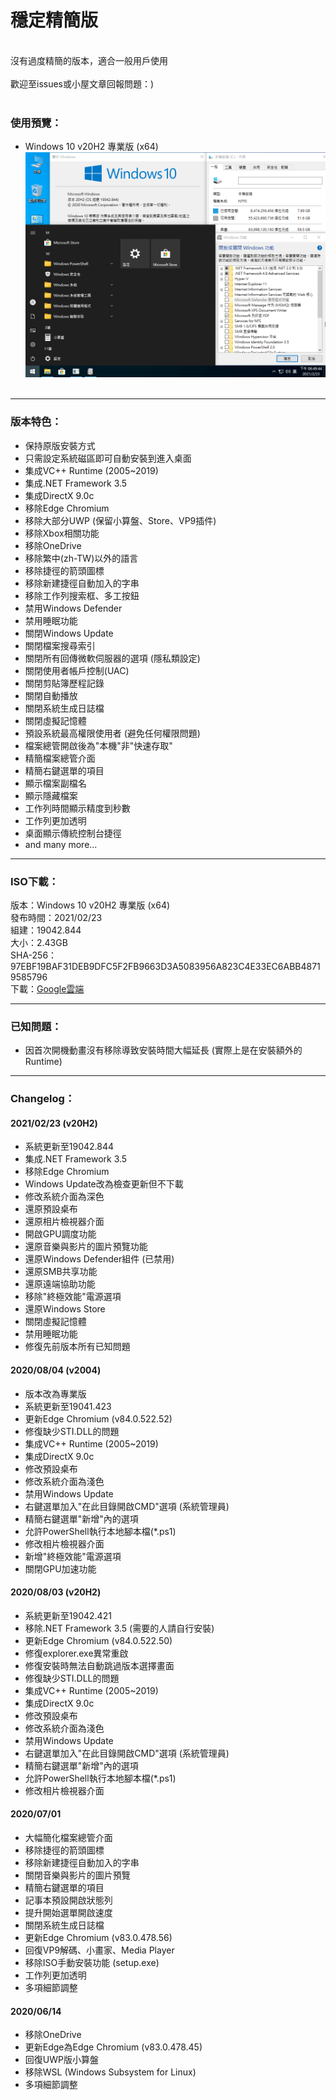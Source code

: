 # 穩定精簡版

<br>
沒有過度精簡的版本，適合一般用戶使用
<br><br>
歡迎至issues或小屋文章回報問題：)
<br><br>

### 使用預覽：

- Windows 10 v20H2 專業版 (x64)
![Win10_20H2_(19042.844)_20210223.png](/preview/Win10_20H2_(19042.844)_20210223.png)
<br><br>

----

### 版本特色：
- 保持原版安裝方式
- 只需設定系統磁區即可自動安裝到進入桌面
- 集成VC++ Runtime (2005~2019)
- 集成.NET Framework 3.5
- 集成DirectX 9.0c
- 移除Edge Chromium
- 移除大部分UWP (保留小算盤、Store、VP9插件)
- 移除Xbox相關功能
- 移除OneDrive
- 移除繁中(zh-TW)以外的語言
- 移除捷徑的箭頭圖標
- 移除新建捷徑自動加入的字串
- 移除工作列搜索框、多工按鈕
- 禁用Windows Defender
- 禁用睡眠功能
- 關閉Windows Update
- 關閉檔案搜尋索引
- 關閉所有回傳微軟伺服器的選項 (隱私類設定)
- 關閉使用者帳戶控制(UAC)
- 關閉剪貼簿歷程記錄
- 關閉自動播放
- 關閉系統生成日誌檔
- 關閉虛擬記憶體
- 預設系統最高權限使用者 (避免任何權限問題)
- 檔案總管開啟後為"本機"非"快速存取"
- 精簡檔案總管介面
- 精簡右鍵選單的項目
- 顯示檔案副檔名
- 顯示隱藏檔案
- 工作列時間顯示精度到秒數
- 工作列更加透明
- 桌面顯示傳統控制台捷徑
- and many more...

----

### ISO下載：
版本：Windows 10 v20H2 專業版 (x64)<br>
發布時間：2021/02/23<br>
組建：19042.844<br>
大小：2.43GB<br>
SHA-256：97EBF19BAF31DEB9DFC5F2FB9663D3A5083956A823C4E33EC6ABB48719585796<br>
下載：[Google雲端](http://tiny.cc/win10_20H2_20210223)<br>

----

### 已知問題：
- 因首次開機動畫沒有移除導致安裝時間大幅延長 (實際上是在安裝額外的Runtime)

----

### Changelog：
#### 2021/02/23 (v20H2)
- 系統更新至19042.844
- 集成.NET Framework 3.5
- 移除Edge Chromium
- Windows Update改為檢查更新但不下載
- 修改系統介面為深色
- 還原預設桌布
- 還原相片檢視器介面
- 開啟GPU調度功能
- 還原音樂與影片的圖片預覽功能
- 還原Windows Defender組件 (已禁用)
- 還原SMB共享功能
- 還原遠端協助功能
- 移除"終極效能"電源選項
- 還原Windows Store
- 關閉虛擬記憶體
- 禁用睡眠功能
- 修復先前版本所有已知問題

#### 2020/08/04 (v2004)
- 版本改為專業版
- 系統更新至19041.423
- 更新Edge Chromium (v84.0.522.52)
- 修復缺少STI.DLL的問題
- 集成VC++ Runtime (2005~2019)
- 集成DirectX 9.0c
- 修改預設桌布
- 修改系統介面為淺色
- 禁用Windows Update
- 右鍵選單加入"在此目錄開啟CMD"選項 (系統管理員)
- 精簡右鍵選單"新增"內的選項
- 允許PowerShell執行本地腳本檔(*.ps1)
- 修改相片檢視器介面
- 新增"終極效能"電源選項
- 關閉GPU加速功能

#### 2020/08/03 (v20H2)
- 系統更新至19042.421
- 移除.NET Framework 3.5 (需要的人請自行安裝)
- 更新Edge Chromium (v84.0.522.50)
- 修復explorer.exe異常重啟
- 修復安裝時無法自動跳過版本選擇畫面
- 修復缺少STI.DLL的問題
- 集成VC++ Runtime (2005~2019)
- 集成DirectX 9.0c
- 修改預設桌布
- 修改系統介面為淺色
- 禁用Windows Update
- 右鍵選單加入"在此目錄開啟CMD"選項 (系統管理員)
- 精簡右鍵選單"新增"內的選項
- 允許PowerShell執行本地腳本檔(*.ps1)
- 修改相片檢視器介面

#### 2020/07/01
- 大幅簡化檔案總管介面
- 移除捷徑的箭頭圖標
- 移除新建捷徑自動加入的字串
- 關閉音樂與影片的圖片預覽
- 精簡右鍵選單的項目
- 記事本預設開啟狀態列
- 提升開始選單開啟速度
- 關閉系統生成日誌檔
- 更新Edge Chromium (v83.0.478.56)
- 回復VP9解碼、小畫家、Media Player
- 移除ISO手動安裝功能 (setup.exe)
- 工作列更加透明
- 多項細節調整

#### 2020/06/14
- 移除OneDrive
- 更新Edge為Edge Chromium (v83.0.478.45)
- 回復UWP版小算盤
- 移除WSL (Windows Subsystem for Linux)
- 多項細節調整
